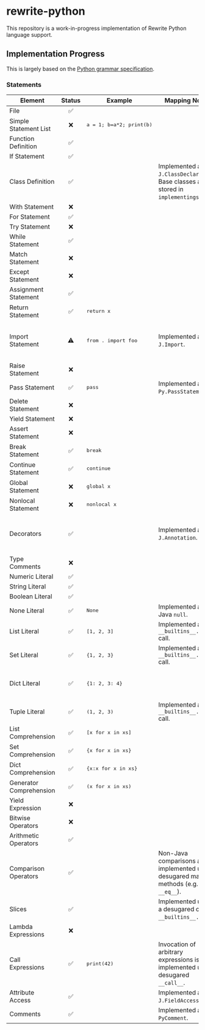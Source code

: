 # rewrite-python

This repository is a work-in-progress implementation of Rewrite Python language support.

## Implementation Progress

This is largely based on the [Python grammar specification](https://docs.python.org/3/reference/grammar.html).

### Statements

| Element                 | Status | Example                           | Mapping Notes                                                                       | Limitations                                       |
|-------------------------|:------:|-----------------------------------|-------------------------------------------------------------------------------------|---------------------------------------------------|
| File                    |   ✅    |                                   |                                                                                     |                                                   |
| Simple Statement List   |   ❌    | <pre>a = 1; b=a*2; print(b)</pre> |                                                                                     |                                                   |
| Function Definition     |   ✅    |                                   |                                                                                     |                                                   |
| If Statement            |   ✅    |                                   |                                                                                     |                                                   |
| Class Definition        |   ✅    |                                   | Implemented as `J.ClassDeclaration`. Base classes are stored in `implementings`.    |                                                   |
| With Statement          |   ❌    |                                   |                                                                                     |                                                   |
| For Statement           |   ✅    |                                   |                                                                                     |                                                   |
| Try Statement           |   ❌    |                                   |                                                                                     |                                                   |
| While Statement         |   ✅    |                                   |                                                                                     |                                                   |
| Match Statement         |   ❌    |                                   |                                                                                     |                                                   |
| Except Statement        |   ❌    |                                   |                                                                                     |                                                   |
| Assignment Statement    |   ✅    |                                   |                                                                                     |                                                   |
| Return Statement        |   ✅    | <pre>return x</pre>               |                                                                                     |                                                   |
| Import Statement        |   ⚠️   | <pre>from . import foo</pre>      | Implemented as `J.Import`.                                                          | No support for multiple imports in one statement. |
| Raise Statement         |   ❌    |                                   |                                                                                     |                                                   |
| Pass Statement          |   ✅    | <pre>pass</pre>                   | Implemented as `Py.PassStatement`.                                                  |                                                   |
| Delete Statement        |   ❌    |                                   |                                                                                     |                                                   |
| Yield Statement         |   ❌    |                                   |                                                                                     |                                                   |
| Assert Statement        |   ❌    |                                   |                                                                                     |                                                   |
| Break Statement         |   ✅    | <pre>break</pre>                  |                                                                                     |                                                   |
| Continue Statement      |   ✅    | <pre>continue</pre>               |                                                                                     |                                                   |
| Global Statement        |   ❌    | <pre>global x</pre>               |                                                                                     |                                                   |
| Nonlocal Statement      |   ❌    | <pre>nonlocal x</pre>             |                                                                                     |                                                   |
| Decorators              |   ✅    |                                   | Implemented as `J.Annotation`.                                                      | Does not support arbitrary expressions (PEP 614). |
| Type Comments           |   ❌    |                                   |                                                                                     |                                                   |
| Numeric Literal         |   ✅    |                                   |                                                                                     |                                                   |
| String Literal          |   ✅    |                                   |                                                                                     |                                                   |
| Boolean Literal         |   ✅    |                                   |                                                                                     |                                                   |
| None Literal            |   ✅    | <pre>None</pre>                   | Implemented as Java `null`.                                                         |                                                   |
| List Literal            |   ✅    | <pre>[1, 2, 3]</pre>              | Implemented as `__builtins__.list` call.                                            |                                                   |
| Set Literal             |   ✅    | <pre>{1, 2, 3}</pre>              | Implemented as `__builtins__.set` call.                                             |                                                   |
| Dict Literal            |   ✅    | <pre>{1: 2, 3: 4}</pre>           |                                                                                     | Padding of empty dict literals is broken.         |
| Tuple Literal           |   ✅    | <pre>(1, 2, 3)</pre>              | Implemented as `__builtins__.tuple` call.                                           |                                                   |
| List Comprehension      |   ✅    | <pre>[x for x in xs]</pre>        |                                                                                     |                                                   |
| Set Comprehension       |   ✅    | <pre>{x for x in xs}</pre>        |                                                                                     |                                                   |
| Dict Comprehension      |   ✅    | <pre>{x:x for x in xs}</pre>      |                                                                                     |                                                   |
| Generator Comprehension |   ✅    | <pre>(x for x in xs)</pre>        |                                                                                     |                                                   |
| Yield Expression        |   ❌    |                                   |                                                                                     |                                                   |
| Bitwise Operators       |   ❌    |                                   |                                                                                     |                                                   |
| Arithmetic Operators    |   ✅    |                                   |                                                                                     |                                                   |
| Comparison Operators    |   ✅    |                                   | Non-Java comparisons are implemented using desugared magic methods (e.g. `__eq__`). |                                                   |
| Slices                  |   ✅    |                                   | Implemented using a desugared call to `__builtins__.slice`.                         |                                                   |
| Lambda Expressions      |   ❌    |                                   |                                                                                     |                                                   |
| Call Expressions        |   ✅    | <pre>print(42)</pre>              | Invocation of arbitrary expressions is implemented using desugared `__call__`.      |                                                   |
| Attribute Access        |   ✅    |                                   | Implemented as `J.FieldAccess`.                                                     |                                                   |
| Comments                |   ✅    |                                   | Implemented as `PyComment`.                                                         |                                                   |
